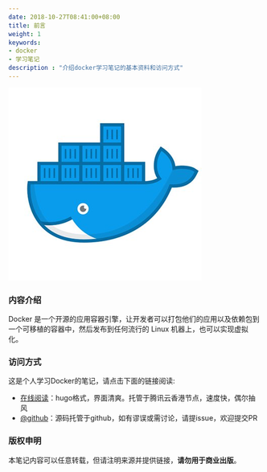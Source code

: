 ```yaml
---
date: 2018-10-27T08:41:00+08:00
title: 前言
weight: 1
keywords:
- docker
- 学习笔记
description : "介绍docker学习笔记的基本资料和访问方式"
---
```


![](introduction/images/docker-logo.jpg)

### 内容介绍

Docker 是一个开源的应用容器引擎，让开发者可以打包他们的应用以及依赖包到一个可移植的容器中，然后发布到任何流行的 Linux 机器上，也可以实现虚拟化。

### 访问方式

这是个人学习Docker的笔记，请点击下面的链接阅读:

- [在线阅读](https://skyao.io/learning-docker)：hugo格式，界面清爽。托管于腾讯云香港节点，速度快，偶尔抽风
- [@github](https://github.com/skyao/learning-docker/)：源码托管于github，如有谬误或需讨论，请提issue，欢迎提交PR

### 版权申明

本笔记内容可以任意转载，但请注明来源并提供链接，**请勿用于商业出版**。


